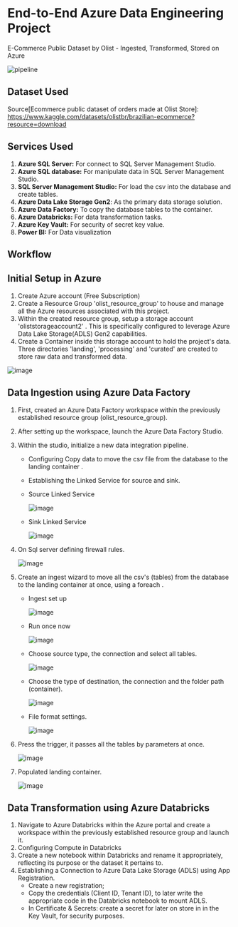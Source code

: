# End-to-End Azure Data Engineering Project
E-Commerce Public Dataset by Olist - Ingested, Transformed, Stored on Azure

![pipeline](https://github.com/kevbgomes/Azure_Olist_Repo/assets/111183588/fc23813d-f10f-4bf5-b447-5a8d20764fc9)

## Dataset Used 
 Source[Ecommerce public dataset of orders made at Olist Store]: https://www.kaggle.com/datasets/olistbr/brazilian-ecommerce?resource=download

 ## Services Used
1. **Azure SQL Server:** For connect to SQL Server Management Studio.
2. **Azure SQL database:** For manipulate data in SQL Server Management Studio.
3. **SQL Server Management Studio:** For load the csv into the database and create tables.
4. **Azure Data Lake Storage Gen2**: As the primary data storage solution.
5. **Azure Data Factory:** To copy the database tables to the container.
6. **Azure Databricks:** For data transformation tasks.
7. **Azure Key Vault:** For security of secret key value.
8. **Power BI:** For Data visualization

## Workflow 

## Initial Setup in Azure
1. Create Azure account (Free Subscription)  
2. Create a Resource Group 'olist_resource_group' to house and manage all the Azure resources associated with this project. 
3. Within the created resource group, setup a storage account 'oliststorageaccount2' . This is specifically configured to leverage Azure Data Lake Storage(ADLS) Gen2 capabilities.
4. Create a Container inside this storage account to hold the project's data. Three directories 'landing', 'processing' and 'curated' are created to store raw data and transformed data.

![image](https://github.com/kevbgomes/Azure_Olist_Repo/assets/111183588/80290039-ec4e-4976-b224-9d04be64cb5b)

## Data Ingestion using Azure Data Factory
1. First, created an Azure Data Factory workspace within the previously established resource group (olist_resource_group).
2. After setting up the workspace, launch the Azure Data Factory Studio. 
3. Within the studio, initialize a new data integration pipeline. 
   - Configuring Copy data to move the csv file from the database to the landing container .
   - Establishing the Linked Service for source and sink.
   - Source Linked Service
     
     ![image](https://github.com/kevbgomes/Azure_Olist_Repo/assets/111183588/a44d80be-5edd-43c5-a632-9600360fd12c)

   - Sink Linked Service

     ![image](https://github.com/kevbgomes/Azure_Olist_Repo/assets/111183588/8a3c2918-13d6-4850-ab15-87fa42274fab)

 4. On Sql server defining firewall rules.

    ![image](https://github.com/kevbgomes/Azure_Olist_Repo/assets/111183588/04f09982-26e9-4a05-8565-5fa6c35cc31d)

    
5. Create an ingest wizard to move all the csv's (tables) from the database to the landing container at once, using a foreach .
   
   - Ingest set up

     ![image](https://github.com/kevbgomes/Azure_Olist_Repo/assets/111183588/b3335303-b76c-4d11-a59f-2a3990d55a41)

   - Run once now
       
     ![image](https://github.com/kevbgomes/Azure_Olist_Repo/assets/111183588/0af32cc5-3e6d-44d9-b2cb-3568c158ea82)

   - Choose source type, the connection and select all tables.
  
     ![image](https://github.com/kevbgomes/Azure_Olist_Repo/assets/111183588/90404f24-683d-425b-bcbf-a6d02571d131)

   - Choose the type of destination, the connection and the folder path (container).

     ![image](https://github.com/kevbgomes/Azure_Olist_Repo/assets/111183588/f1dfe9f9-0f10-47ed-bff6-9674ab44668d)

   - File format settings.

     ![image](https://github.com/kevbgomes/Azure_Olist_Repo/assets/111183588/f32f3ec2-97d5-451e-a07d-01937782c171)
     

  6. Press the trigger, it passes all the tables by parameters at once.

     ![image](https://github.com/kevbgomes/Azure_Olist_Repo/assets/111183588/e7a9c6c6-75fa-4352-83f4-3b596ace53dd)

  7. Populated landing container.

     ![image](https://github.com/kevbgomes/Azure_Olist_Repo/assets/111183588/1c386e3d-1c77-407a-9285-9171c0f6066b)

## Data Transformation using Azure Databricks
1. Navigate to Azure Databricks within the Azure portal and create a workspace within the previously established resource group and launch it.
2. Configuring Compute in Databricks
3. Create a new notebook within Databricks and rename it appropriately, reflecting its purpose or the dataset it pertains to.
4. Establishing a Connection to Azure Data Lake Storage (ADLS) using App Registration.
   - Create a new registration;
   - Copy the credentials (Client ID, Tenant ID), to later write the appropriate code in the Databricks notebook to mount ADLS.
   - In Certificate & Secrets: create a secret for later on store in in the Key Vault, for security purposes.


 






    
   


   


